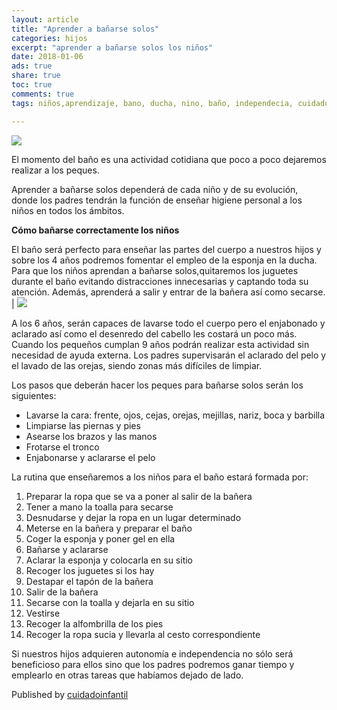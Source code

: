 ```yaml
---
layout: article
title: "Aprender a bañarse solos"
categories: hijos
excerpt: "aprender a bañarse solos los niños"
date: 2018-01-06
ads: true
share: true
toc: true
comments: true
tags: niños,aprendizaje, bano, ducha, nino, baño, independecia, cuidado, salud, higiene.educación, educacion

---
```

![](http://familiasana.info/images/hijos/aprender-a-bañarse-solos-los-niños.jpg)

El momento del baño es una actividad cotidiana que poco a poco dejaremos realizar a los peques.

Aprender a bañarse solos dependerá de cada niño y de su evolución, donde los padres tendrán la función de enseñar higiene personal a los niños en todos los ámbitos.


**Cómo bañarse correctamente los niños**


El baño será perfecto para enseñar las partes del cuerpo a nuestros hijos y sobre los 4 años podremos fomentar el empleo de la esponja en la ducha. Para que los niños aprendan a bañarse solos,quitaremos los juguetes durante el baño evitando distracciones innecesarias y captando toda su atención. Además, aprenderá a salir y entrar de la bañera así como secarse.
|
![](http://familiasana.info/images/hijos/enseñar-a-bañarse-solos-los-niños-300x200.jpg)


A los 6 años, serán capaces de lavarse todo el cuerpo pero el enjabonado y aclarado así como el desenredo del cabello les costará un poco más. Cuando los pequeños cumplan 9 años podrán realizar esta actividad sin necesidad de ayuda externa. Los padres supervisarán el aclarado del pelo y el lavado de las orejas, siendo zonas más difíciles de limpiar.

Los pasos que deberán hacer los peques para bañarse solos serán los siguientes:

   - Lavarse la cara: frente, ojos, cejas, orejas, mejillas, nariz, boca y barbilla
   - Limpiarse las piernas y pies
   - Asearse los brazos y las manos
   - Frotarse el tronco
   - Enjabonarse y aclararse el pelo

La rutina que enseñaremos a los niños para el baño estará formada por:

1. Preparar la ropa que se va a poner al salir de la bañera
1. Tener a mano la toalla para secarse
1. Desnudarse y dejar la ropa en un lugar determinado
1. Meterse en la bañera y preparar el baño
1. Coger la esponja y poner gel en ella
1. Bañarse y aclararse
1. Aclarar la esponja y colocarla en su sitio
1. Recoger los juguetes si los hay
1. Destapar el tapón de la bañera
1. Salir de la bañera
1. Secarse con la toalla y dejarla en su sitio
1. Vestirse
1. Recoger la alfombrilla de los pies
1. Recoger la ropa sucia y llevarla al cesto correspondiente

Si nuestros hijos adquieren autonomía e independencia no sólo será beneficioso para ellos sino que los padres podremos ganar tiempo y emplearlo en otras tareas que habíamos dejado de lado.

Published by [cuidadoinfantil](https://aprender.cuidadoinfantil.com/aprender-a-banarse-solos-los-ninos.htmlrende.htm)
